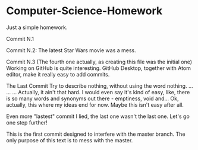 # Computer-Science-Homework
Just a simple homework.

Commit N.1

Commit N.2:
The latest Star Wars movie was a mess.

Commit N.3 (The fourth one actually, as creating this file was the initial one)
Working on GitHub is quite interesting. GitHub Desktop, together with Atom editor, make it really easy to add commits.

The Last Commit
Try to describe nothing, without using the word nothing.
...
...
...
Actually, it ain't that hard. I would even say it's kind of easy, like, there is so many words and synonyms out there - emptiness, void and... Ok, actually, this where my ideas end for now. Maybe this isn't easy after all.

Even more "lastest" commit
I lied, the last one wasn't the last one. Let's go one step further!

This is the first commit designed to interfere with the master branch. The only purpose of this text is to mess with the master.
